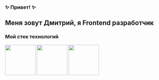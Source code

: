 ### ✨ Привет! ✨
## Меня зовут Дмитрий, я Frontend разработчик

### Мой стек технологий

<img src="https://github.com/Dveyn/Dveyn/assets/45439179/c32bea77-0f68-45b6-abb5-3f628662c261" width="100">
<img src="https://github.com/Dveyn/Dveyn/assets/45439179/a4e0ee35-1d89-4781-8c9f-7632ba7c607b" width="100">
<img src="https://github.com/Dveyn/Dveyn/assets/45439179/e8a9c074-c921-46c9-82ea-0ebf723c1402" width="100">



<!--
**Dveyn/Dveyn** is a ✨ _special_ ✨ repository because its `README.md` (this file) appears on your GitHub profile.

Here are some ideas to get you started:

- 🔭 I’m currently working on ...
- 🌱 I’m currently learning ...
- 👯 I’m looking to collaborate on ...
- 🤔 I’m looking for help with ...
- 💬 Ask me about ...
- 📫 How to reach me: ...
- 😄 Pronouns: ...
- ⚡ Fun fact: ...
-->
